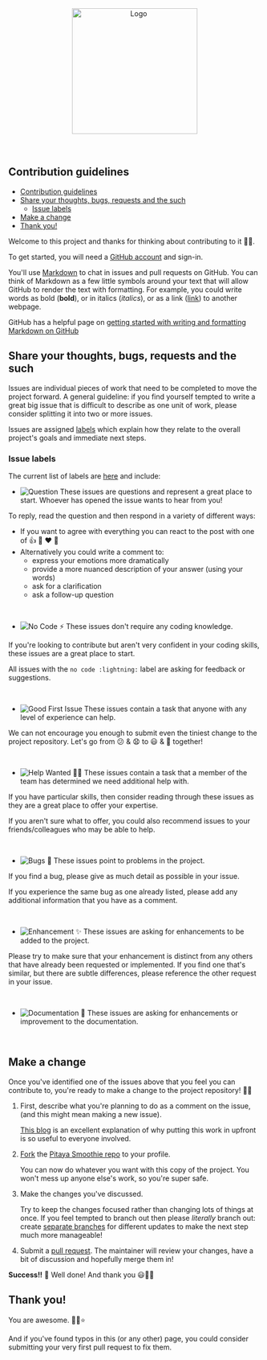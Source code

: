 <div align="center">
  <img alt="Logo" src="./images/logos/wording_full.svg" width="250" />
</div>
<br>
<br>

## Contribution guidelines

- [Contribution guidelines](#contribution-guidelines)
- [Share your thoughts, bugs, requests and the such](#share-your-thoughts-bugs-requests-and-the-such)
  - [Issue labels](#issue-labels)
- [Make a change](#make-a-change)
- [Thank you!](#thank-you)

Welcome to this project and thanks for thinking about contributing to it 🙏🏼.

To get started, you will need a [GitHub account](https://github.com/) and sign-in. 

You'll use [Markdown](https://daringfireball.net/projects/markdown) to chat in issues and pull requests on GitHub. You can think of Markdown as a few little symbols around your text that will allow GitHub to render the text with formatting. For example, you could write words as bold (**bold**), or in italics (*italics*), or as a link ([link](https://https://youtu.be/dQw4w9WgXcQ)) to another webpage.

GitHub has a helpful page on [getting started with writing and formatting Markdown on GitHub](https://help.github.com/articles/getting-started-with-writing-and-formatting-on-github)

## Share your thoughts, bugs, requests and the such

Issues are individual pieces of work that need to be completed to move the project forward. A general guideline: if you find yourself tempted to write a great big issue that is difficult to describe as one unit of work, please consider splitting it into two or more issues.

Issues are assigned [labels][labels] which explain how they relate to the overall project's goals and immediate next steps.

### Issue labels

The current list of labels are [here][labels] and include:

* ![Question](https://img.shields.io/badge/-question%20❔-d876e3.svg) These issues are questions and represent a great place to start. Whoever has opened the issue wants to hear from you!

 To reply, read the question and then respond in a variety of different ways:

 * If you want to agree with everything you can react to the post with one of :+1: :rocket: :heart: :tada:
 * Alternatively you could write a comment to:
   * express your emotions more dramatically 
   * provide a more nuanced description of your answer (using your words)
   * ask for a clarification
   * ask a follow-up question

<br>

* ![No Code ⚡️](https://img.shields.io/badge/-no%20code%20⚡️-602080.svg) These issues don't require any coding knowledge.
 
 If you're looking to contribute but aren't very confident in your coding skills, these issues are a great place to start.
 
 All issues with the `no code :lightning:` label are asking for feedback or suggestions.

<br>

* ![Good First Issue](https://img.shields.io/badge/-good%20first%20issue-7057ff.svg) These issues contain a task that anyone with any level of experience can help.
 
 We can not encourage you enough to submit even the tiniest change to the project repository. Let's go from :confused: & :anguished: to :smiley: & :tada: together!

<br>

* ![Help Wanted 🙌🏼](https://img.shields.io/badge/-help%20wanted%20🙌-01d28e.svg) These issues contain a task that a member of the team has determined we need additional help with.

 If you have particular skills, then consider reading through these issues as they are a great place to offer your expertise.
 
 If you aren't sure what to offer, you could also recommend issues to your friends/colleagues who may be able to help.
 
<br>

* ![Bugs 🐛](https://img.shields.io/badge/-bug%20🐛-eb4d4b.svg) These issues point to problems in the project.

 If you find a bug, please give as much detail as possible in your issue.
 
 If you experience the same bug as one already listed, please add any additional information that you have as a comment.

<br>

* ![Enhancement ✨](https://img.shields.io/badge/-enhancement%20✨-9B90C8.svg) These issues are asking for enhancements to be added to the project.

Please try to make sure that your enhancement is distinct from any others that have already been requested or implemented. If you find one that's similar, but there are subtle differences, please reference the other request in your issue.

<br>


* ![Documentation 📖](https://img.shields.io/badge/-documentation%20📖-ffb5b5.svg) These issues are asking for enhancements or improvement to the documentation.

<br>

## Make a change

Once you've identified one of the issues above that you feel you can contribute to, you're ready to make a change to the project repository! :tada::smiley:

1. First, describe what you're planning to do as a comment on the issue, (and this might mean making a new issue).

   [This blog][link_pushpullblog] is an excellent explanation of why putting this work in upfront is so useful to everyone involved.

2. [Fork][link_fork] the [Pitaya Smoothie repo][link_repo] to your profile.

   You can now do whatever you want with this copy of the project. You won't mess up anyone else's work, so you're super safe.

3. Make the changes you've discussed.

   Try to keep the changes focused rather than changing lots of things at once. If you feel tempted to branch out then please *literally* branch out: create [separate branches][link_branches] for different updates to make the next step much more manageable!

4. Submit a [pull request][link_pullrequest].
   The maintainer will review your changes, have a bit of discussion and hopefully merge them in!

**Success!!** :tada: Well done! And thank you :smiley::tada::sparkles:

## Thank you!

You are awesome. :purple_heart::sparkles::star:

And if you've found typos in this (or any other) page, you could consider submitting your very first pull request to fix them.

[link_pushpullblog]: https://www.igvita.com/2011/12/19/dont-push-your-pull-requests/
[link_fork]: https://help.github.com/articles/fork-a-repo/
[link_branches]: https://help.github.com/articles/creating-and-deleting-branches-within-your-repository/
[link_pullrequest]: https://help.github.com/articles/proposing-changes-to-a-project-with-pull-requests/
[labels]: https://github.com/trallard/pitaya_smoothie_pygments/labels
[repository]: https://github.com/trallard/pitaya_smoothie_pygments
[issues]: https://github.com/trallard/pitaya_smoothie_pygments/issues
[link_repo]: https://github.com/trallard/pitaya_smoothie_pygments
